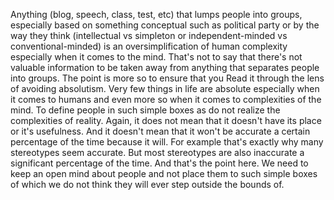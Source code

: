 Anything (blog, speech, class, test, etc) that lumps people into groups, especially based on something conceptual such as political party or by the way they think (intellectual vs simpleton or independent-minded vs conventional-minded) is an oversimplification of human complexity especially when it comes to the mind. That's not to say that there's not valuable information to be taken away from anything that separates people into groups. The point is more so to ensure that you Read it through the lens of avoiding absolutism. Very few things in life are absolute especially when it comes to humans and even more so when it comes to complexities of the mind. To define people in such simple boxes as do not realize the complexities of reality. Again, it does not mean that it doesn't have its place or it's usefulness. And it doesn't mean that it won't be accurate a certain percentage of the time because it will. For example that's exactly why many stereotypes seem accurate. But most stereotypes are also inaccurate a significant percentage of the time. And that's the point here. We need to keep an open mind about people and not place them to such simple boxes of which we do not think they will ever step outside the bounds of.
